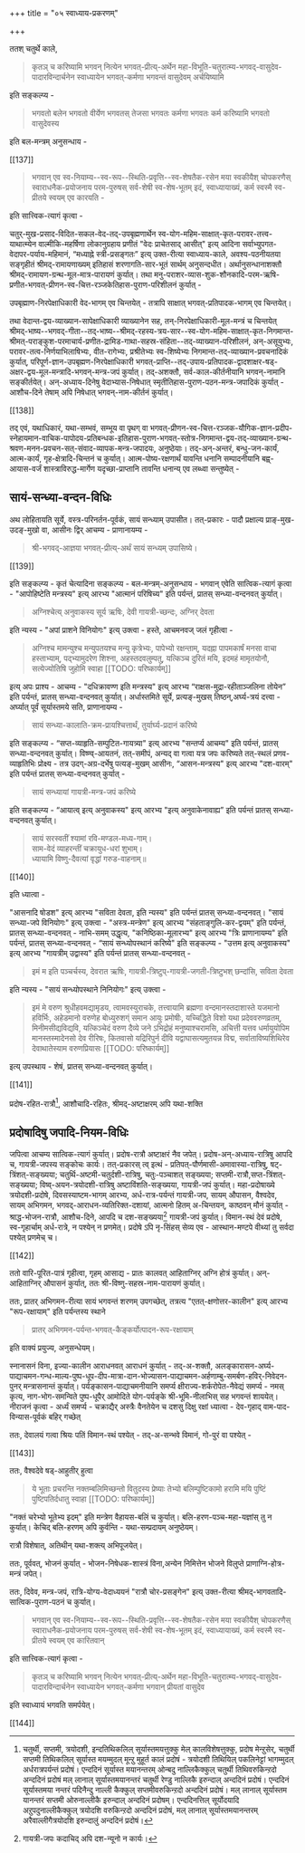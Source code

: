 +++
title = "०५ स्वाध्याय-प्रकरणम्"

+++

ततश् चतुर्थे काले, 

> कृतञ् च करिष्यामि भगवन् नित्येन भगवत्-प्रीत्य्-अर्थेन महा-विभूति-चतुरात्म्य-भगवद्-वासुदेव-पादारविन्दार्चनेन स्वाध्यायेन भगवत्-कर्मणा भगवन्तं वासुदेवम् अर्चयिष्यामि

इति सङ्कल्प्य - 

> भगवतो बलेन भगवतो वीर्येण भगवतस् तेजसा भगवतः कर्मणा भगवतः कर्म करिष्यामि भगवतो वासुदेवस्य 


इति बल-मन्त्रम् अनुसन्धाय -

[[137]] 

> भगवान् एव स्व-नियाम्य--स्व-रूप--स्थिति-प्रवृत्ति--स्व-शेषतैक-रसेन मया स्वकीयैश् चोपकरणैस् स्वाराधनैक-प्रयोजनाय परम-पुरुषस् सर्व-शेषी स्व-शेष-भूतम् इदं, स्वाध्यायाख्यं, कर्म स्वस्मै स्व-प्रीतये स्वयम् एव कारयति -

इति सात्त्विक-त्यागं कृत्वा -  

चतुर्-मुख-प्रसाद-विदित-सकल-वेद-तद्-उपबृह्मणार्थेन स्व-योग-महिम-साक्षात्-कृत-परावर-तत्त्व-याथात्म्येन वाल्मीकि-महर्षिणा लोकानुग्रहाय प्रणीतं "वेदः प्राचेतसाद् आसीत्" इत्य् आदिना सर्वाभ्युपगत-वेदापर-पर्याय-महिमानं, “मध्याह्ने स्त्री-प्रसङ्गतः” इत्य् उक्त-रीत्या स्वाध्याय-काले, अवश्य-पठनीयतया सङ्गृहीतं श्रीमद्-रामायणाख्यम् इतिहासं शरणागति-सार-भूतं सार्थम् अनुसन्दधीत। अर्थानुसन्धानाशक्तौ  श्रीमद्-रामायण-ग्रन्थ-मूल-मात्र-पारायणं कुर्यात्। तथा मनु-पराशर-व्यास-शुक-शौनकादि-परम-ऋषि-प्रणीत-भगवत्-प्रीणन-स्व-चित्त-रञ्जकेतिहास-पुराण-परिशीलनं कुर्यात् - 

उपबृह्माण-निरपेक्षाधिकारी वेद-भागम् एव चिन्तयेत् - तत्रापि साक्षात् भगवत्-प्रतिपादक-भागम् एव चिन्तयेत्।

तथा वेदान्त-द्वय-व्याख्यान-सापेक्षाधिकारी व्याख्यानेन सह, तन्-निरपेक्षाधिकारी-मूल-मन्त्रं च चिन्तयेत् श्रीमद्-भाष्य--भगवद्-गीता--तद्-भाष्य--श्रीमद्-रहस्य-त्रय-सार--स्व-योग-महिम-साक्षात्-कृत-निगमान्त-श्रीमत्-पराङ्कुश-परमाचार्य-प्रणीत-द्रामिड-गाथा-सहस्र-संहिता--तद्-व्याख्यान-परिशीलनं, अन्-असूयुभ्यः, परावर-तत्व-निर्णयाभिलाषिभ्यः, वीत-रागेभ्यः, प्रश्रीतेभ्यः स्व-शिष्येभ्यः निगमान्त-तद्-व्याख्यान-प्रवचनादिकं कुर्यात्, परिपूर्ण-ज्ञान-उपबृह्मण-निरपेक्षाधिकारी भगवत्-प्राप्ति--तद्-उपाय-प्रतिपादक-द्वादशाक्षर-षड्-अक्षर-द्वय-मूल-मन्त्रादि-भगवन्-मन्त्र-जपं कुर्यात्। तद्-अशक्तौ, सर्व-काल-कीर्तनीयानि भगवन्-नामानि सङ्कीर्तयेत्। अन्-अध्याय-दिनेषु वेदाभ्यास-निषेधात् स्मृतीतिहास-पुराण-पठन-मन्त्र-जपादिकं कुर्यात् - आशौच-दिने तेषाम् अपि निषेधात् भगवन्-नाम-कीर्तनं कुर्यात्।

[[138]]

तद् एवं, यथाधिकारं, यथा-सम्भवं, सम्भूय वा पृथग् वा भगवत्-प्रीणन-स्व-चित्त-रञ्जक-यौगिक-ज्ञान-प्रदीप-स्नेहायमान-वाचिक-पापोदय-प्रतिबन्धक-इतिहास-पुराण-भगवत्-स्तोत्र-निगमान्त-द्वय-तद्-व्याख्यान-ग्रन्थ-श्रवण-मनन-प्रवचन-सत्-संवाद-व्यापक-मन्त्र-जपादयः, अनुष्ठेयाः।  तद्-अन्-अन्तरं, बन्धु-जन-कार्यं, आत्म-कार्यं, गृह-क्षेत्रादि-चिन्तनं च कुर्यात्। आत्म-पोष्य-रक्षणार्थं यावन्ति धनानि सम्पादनीयानि बह्व्-आयास-वर्जं शास्त्राविरुद्ध-मार्गेण यदृच्छा-प्राप्तानि तावन्ति धनान्य् एव लब्ध्वा सन्तुष्येत् - 

## सायं-सन्ध्या-वन्दन-विधिः

अथ लोहितायति सूर्ये, वस्त्र-परिनर्तन-पूर्वकं, सायं सन्ध्याम् उपासीत। तत्-प्रकारः - पादौ प्रक्षाल्य प्राङ्-मुख-उदङ्-मुखो वा, आसीनः द्विर् आचम्य - प्राणानायम्य - 

> श्री-भगवद्-आज्ञया भगवत्-प्रीत्य्-अर्थं सायं सन्ध्यम् उपासिष्ये।  

[^१_१३९]:    
    
    चतुर्दशी-अष्टमि-अमावास्या-पौर्णमासी। प्रतिपत्-मन्व्-आदि-युगादि--विषुव-द्वय--अयन-द्वय-रूप-सङ्क्रान्ति दिनानि; यस्मिन् दिने,  उदयात् परं, अस्तमयात् पूर्वं वा त्रि-मुहूर्तम् अन्-अध्याय-तिथि-प्राप्तिः तद्-दिनं; यस्यां चतुर्दश्यां सूर्यास्तमयत् पूर्वं, पौर्णमास्याः, अमावास्याया वा  प्राप्तिः, चतुर्दशि-पूर्व-भूता त्रयोदशी-तिथिः,यस्माद् दिनात् पूर्व-दिने, अपर-दिने च अन्-अध्यायः,तद्-दिनं च।

[[139]]

इति सङ्कल्प्य - कृतं चेत्यादिना सङ्कल्प्य - बल-मन्त्रम्-अनुसन्धाय -  भगवान् एवेति सात्विक-त्यागं कृत्वा - "आपोहिष्टेति मन्त्रस्य" इत्य् आरभ्य "आत्मानं परिषिच्य" इति पर्यन्तं, प्रातस् सन्ध्या-वन्दनवत् कुर्यात्। 

> अग्निश्चेत्य् अनुवाकस्य सूर्य ऋषिः, देवी गायत्री-च्छन्दः, अग्निर् देवता

इति न्यस्य - "अपां प्राशने विनियोगः" इत्य् उक्त्वा - हस्ते, आचमनवज् जलं गृहीत्वा - 

> अग्निश्च मामन्युश्च मन्युपतयश्च मन्यु कृत्रेभ्यः, पापेभ्यो रक्षन्ताम्, यदह्ना पापमकार्षं मनसा वाचा हस्ताभ्याम्, पद्भ्यामुदरेण शिश्ना, अहस्तदवलुम्पतु, यत्किञ्च दुरितं मयि, इदमहं मामृतयोनौ, सत्येज्योतिषि जुहोमि स्वाहा
[[TODO: परिष्कार्यम्]]

इत्य् अपः प्राश्य - आचम्य - "दधिक्रावण्ण इति मन्त्रस्य" इत्य् आरभ्य “राक्षस-मुद्रा-रहीताञ्जलिना तोयेन” इति पर्यन्तं, प्रातस् सन्ध्या-वन्दनवत् कुर्यात्। अर्धास्तमिते सूर्ये, प्रत्यङ्-मुखस् तिष्ठन्,अर्घ्य-त्रयं दत्त्वा - अर्घ्यात् पूर्वं सूर्यास्तमये सति, प्राणानायम्य - 

> सायं सन्ध्या-कालाति-क्रम-प्रायश्चित्तार्थं, तुर्यार्घ्य-प्रदानं करिष्ये

इति सङ्कल्प्य - “सप्त-व्याहृति-सम्पुटित-गायत्र्या" इत्य् आरभ्य "सन्तर्प्य आचम्य" इति पर्यन्तं, प्रातस् सन्ध्या-वन्दनवत् कुर्यात्। विष्ण्व्-आयतनं, तत्-समीपं, अन्यद् वा गत्वा यत्र जपः करिष्यते तत्-स्थलं प्रणव-व्याहृतिभिः प्रोक्ष्य - तत्र उदग्-अग्र-दर्भेषु पत्यङ्-मुखम् आसीनः, “आसन-मन्त्रस्य" इत्य् आरभ्य "दश-वारम्" इति पर्यन्तं प्रातस् सन्ध्या-वन्दनवत् कुर्यात् - 

> सायं सन्ध्यायां गायत्री-मन्त्र-जपं करिष्ये

इति सङ्कल्प्य - “आयात्व् इत्य् अनुवाकस्य" इत्य् आरभ्य "इत्य् अनुवाकेनावाह्य” इति पर्यन्तं प्रातस् सन्ध्या-वन्दनवत् कुर्यात्। 

> सायं सरस्वतीं श्यामां रवि-मण्डल-मध्य-गाम्।  
साम-वेदं व्याहरन्तीं चक्रायुध-धरां शुभाम्।  
ध्यायामि विष्णु-दैवत्यां वृद्धां गरुड-वाहनाम्॥ 

[[140]]

इति ध्यात्वा -

"आसनादि षोडश" इत्य् आरभ्य "सविता देवता, इति न्यस्य" इति पर्यन्तं प्रातस् सन्ध्या-वन्दनवत्। "सायं सन्ध्या-जपे विनियोगः" इत्य् उक्त्वा - "अस्त्र-मन्त्रेण" इत्य् आरभ्य "संहताङ्गुलि-कर-द्वयम्" इति पर्यन्तं, प्रातस् सन्ध्या-वन्दनवत् - नाभि-समम् उद्धृत्य, "कनिष्ठिका-मूलारभ्य" इत्य् आरभ्य "त्रिः प्राणानायम्य" इति पर्यन्तं, प्रातस् सन्ध्या-वन्दनवत् - “सायं सन्ध्योपस्थानं करिष्ये" इति सङ्कल्प्य - "उत्तम इत्य् अनुवाकस्य" इत्य् आरभ्य "गायत्रीम् उद्वास्य" इति पर्यन्तं प्रातस् सन्ध्या-वन्दनवत् - 

> इमं म इति पञ्चर्चस्य, देवरात ऋषिः, गायत्री-त्रिष्टुप्-गायत्री-जगती-त्रिष्टुभश् छन्दांसि, सविता देवता 

इति न्यस्य - "सायं सन्ध्योपस्थाने निनियोगः" इत्य् उक्त्वा - 

> इमं मे वरुण श्रुधीहवमद्यामृडय, त्वामवस्युराचके, तत्त्वायामि ब्रह्मणा वन्दमानस्तदाशास्ते यजमानो हविर्भिः, अहेडमानो वरुणेह बोध्युरुशग्ं समान आयुः प्रमोषीः, यच्चिद्धिते विशो यथा प्रदेववरुणव्रतम्, मिनीमसीद्यविद्यवि, यत्किञ्चेदं वरुण दैव्ये जने ऽभिद्रोहं मनुष्याश्चरामसि, अचित्ती यत्तव धर्मायुयोपिम मानस्तस्मादेनसो देव रीरिषः, कितवासो यद्रिरिपुर्न दीवि यद्वाघासत्यमुतयन्न विद्म, सर्वाताविष्यशिथिरेव देवाथातेस्याम वरुणप्रियासः 
[[TODO: परिष्कार्यम्]]

इत्य् उपस्थाय - शेषं, प्रातस् सन्ध्या-वन्दनवत् कुर्यात्।

[[141]]

प्रदोष-रहित-रात्रौ[^१_१४२], आशौचादि-रहितः, श्रीमद्-अष्टाक्षरम् अपि यथा-शक्ति 

## प्रदोषादिषु जपादि-नियम-विधिः

जपित्वा आचम्य सात्विक-त्यागं कुर्यात्। प्रदोष-रात्रौ अष्टाक्षरं नैव जपेत्। प्रदोष-अन्-अध्याय-रात्रिषु आपदि च, गायत्री-जपस्य सङ्कोचः कार्यः। तत्-प्रकारस् त्व् इत्थं - प्रतिपत्-पौर्णमासी-अमावास्या-रात्रिषु, षट्-त्रिंशत्-सङ्ख्यया; चतुर्थि-अष्टमी-चतुर्दशी-रात्रिषु, चतुः-पञ्चाशत् सङ्ख्यया; सप्तमी-रात्रौ,सप्त-त्रिंशत्-सङ्ख्यया; विष्व्-अयन-त्रयोदशी-रात्रिषु अष्टाविंशति-सङ्ख्यया, गायत्री-जपं कुर्यात्। महा-प्रदोषाख्ये त्रयोदशी-प्रदोषे, दिवसस्याष्टम-भागम् आरभ्य, अर्ध-रात्र-पर्यन्तं गायत्री-जप, सायम् औपासन, वैश्वदेव, सायम् अभिगमन, भगवद्-आराधन-व्यतिरिक्त-दशायां, आत्मनो हितम् अ-चिन्तयन्, काष्ठवन् मौनं कुर्यात् - श्राद्ध-भोजन-रात्रौ, आशौच-दिने, आपदि च दश-सङ्ख्यया[^२_१४२] गायत्री-जपं कुर्यात्। विमान-स्थं देवं प्रदोषे, स्व-गृहार्चाम् अर्ध-रात्रे, न पश्येन् न प्रणमेत्। प्रदोषे ऽपि नृ-सिंहस् सेव्य एव - आस्थान-मण्टपे वीथ्यां तु सर्वदा पश्येत् प्रणमेच् च।

[^१_१४२]:    
    
    चतुर्थी, सप्तमी, त्रयोदशी, इन्दतिथिकलिल् सूर्यास्तमयत्तुक्कु मेल् कालविशेषत्तुक्कु, प्रदोष मेन्ऱुसेर्, चतुर्थी सप्तमी तिथिकलिल् सूर्यास्त मयम्मुदल्  मून्ऱु मुहूर्त कालं प्रदोषं - त्रयोदशी तिथियिल् पकलिनेट्टां भागम्मुदल् अर्धरात्रपर्यन्तं प्रदोषं। एन्ददिनं सूर्यास्त मयानन्तरम् ओन्बदु नाल्लिकैक्कुल् चतुर्थी तिथिवरुकिन्ऱदो अन्ददिनं प्रदोषं मल् लानाल् सूर्यास्तमयानन्तरं चतुर्थी रेण्डु  नाल्लिकै इरुन्दाल् अन्ददिनं प्रदोषं। एन्ददिनं सूर्यास्तमया नन्तरं पदिनैन्दु नाल्ली कैक्कुल् सप्तमीवरुकिन्ऱदो अन्ददिनं प्रदोषं। मल् लानाल् सूर्यास्तम यानन्तरं सप्तमी ओरुनाल्लीकै इरुन्दाल् अन्ददिनं प्रदोषम्। एन्ददिनत्तिल् सूर्योदयादि अऱुपदुनाल्लीकैक्कुल् त्रयोदशि वरुकिन्ऱदो अन्ददिनं प्रदोषं, मल् लानाल् सूर्यास्तमयानन्तरम् अरैवाल्लीगैत्रयोदशि इरुन्दालुं अन्ददिनं प्रदोषं। 

[^२_१४२]: गायत्री-जपः कदाचिद् अपि दश-न्यूनो न कार्यः।

[[142]]

ततो वारि-पूरित-पात्रं गृहीत्वा, गृहम् आसाद्य - प्रातः कालवत् आहिताग्निर् अग्नि होत्रं कुर्यात्। अन्-आहिताग्निर् औपासनं कुर्यात्, ततः श्री-विष्णु-सहस्र-नाम-पारायणं कुर्यात्।

ततः, प्रातर् अभिगमन-रीत्या सायं भगवन्तं शरणम् उपगच्छेत्, तत्रत्य "एतत्-क्षणोत्तर-कालीन" इत्य् आरभ्य "रूप-रक्षायाम्" इति पर्यन्तस्य स्थाने 

> प्रातर् अभिगमन-पर्यन्त-भगवत्-कैङ्कर्योत्पादन-रूप-रक्षायाम्

इति वाक्यं प्रयुज्य, अनुसन्धेयम्।

स्नानासनं विना, इज्या-कालीन आराधनवत् आराधनं कुर्यात् - तद्-अ-शक्तौ, अलङ्कारासन-अर्घ्य-पाद्याचमन-गन्ध-माल्य-पुष्प-धूप-दीप-मात्रा-दान-भोज्यासन-पाद्याचमन-अर्हणाम्बु-समर्बण-हविर्-निवेदन-पुनर् मन्त्रासनान्तं कुर्यात्। पर्यङ्कासन-पाद्याचमनीयानि समर्प्य क्षीराज्य-शर्करोपेत-नैवेद्यं समर्प्य -  नमस् कृत्य, नाग-भोग-समन्विते पुष्प-धूपैर् आमोदिते योग-पर्यङ्के श्री-भूमि-नीलाभिस् सह भगवन्तं शाययेत्। नीराजनं कृत्वा - अर्ध्यं समर्प्य - चक्राद्यैर् अस्त्रैः वैनतेयेन च दशसु दिक्षु रक्षां ध्यात्वा - देव-गृहाद् वाम-पाद-विन्यास-पूर्वकं बहिर् गच्छेत्

ततः, देवालयं गत्वा श्रियः पतिं विमान-स्थं पश्येत् - तद्-अ-सन्भवे विमानं, गो-पुरं वा पश्येत् - 

[[143]]

ततः, वैश्वदेवे षड्-आहुतीर् हुत्वा 

> ये भूताः प्रचरन्ति नक्तम्बलिमिच्छन्तो वितुदस्य प्रेष्याः तेभ्यो बलिम्पुष्टिकामो हरामि मयि पुष्टिं पुष्टिपतिर्दधातु स्वाहा
[[TODO: परिष्कार्यम्]]

"नक्तं चरेभ्यो भूतेभ्य इदम्" इति मन्त्रेण वैहायस-बलिं च कुर्यात्। बलि-हरण-पञ्च-महा-यज्ञांस् तु न कुर्यात्। केचिद् बलि-हरणम् अपि कुर्वन्ति - यथा-सम्प्रदायम् अनुष्ठेयम्।

रात्रौ विशेषात्, अतिथीन् यथा-शक्त्य् अभिपूजयेत्।

ततः, पूर्ववत्, भोजनं कुर्यात् - भोजन-निषेधक-शास्त्रं विना,अन्येन निमित्तेन भोजने विलुप्ते प्राणाग्नि-होत्र-मन्त्रं जपेत्।

ततः, दिवेव, मन्त्र-जपं, रात्रि-योग्य-वेदाध्ययनं "रात्रौ चोर-प्रसङ्गेन" इत्य् उक्त-रीत्या श्रीमद्-भागवतादि-सात्विक-पुराण-पठनं च कुर्यात्।

> भगवान् एव स्व-नियाम्य--स्व-रूप--स्थिति-प्रवृत्ति--स्व-शेषतैक-रसेन मया स्वकीयैश् चोपकरणैस् स्वाराधनैक-प्रयोजनाय परम-पुरुषस् सर्व-शेषी स्व-शेष-भूतम् इदं, स्वाध्यायाख्यं, कर्म स्वस्मै स्व-प्रीतये स्वयम् एव कारितवान्

इति सात्त्विक-त्यागं कृत्वा - 

> कृतञ् च करिष्यामि भगवन् नित्येन भगवत्-प्रीत्य्-अर्थेन महा-विभूति-चतुरात्म्य-भगवद्-वासुदेव-पादारविन्दार्चनेन स्वाध्यायेन भगवत्-कर्मणा भगवान् प्रीयतां वासुदेव

इति स्वाध्यायं भगवति समर्पयेत्।

[[144]]
